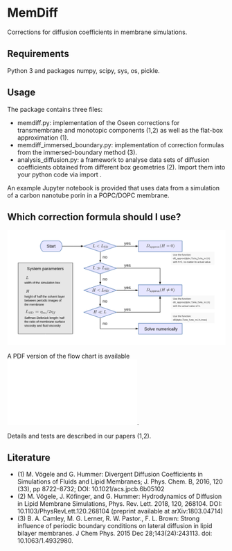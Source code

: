 # MemDiff
Corrections for diffusion coefficients in membrane simulations.

## Requirements
Python 3 and packages numpy, scipy, sys, os, pickle. 

## Usage
The package contains three files:
 - memdiff.py: implementation of the Oseen corrections for transmembrane and monotopic components (1,2) as well as the flat-box approximation (1).
 - memdiff_immersed_boundary.py: implementation of correction formulas from the immersed-boundary method (3).
 - analysis_diffusion.py: a framework to analyse data sets of diffusion coefficients obtained from different box geometries (2).
Import them into your python code via import <name>.

An example Jupyter notebook is provided that uses data from a simulation of a carbon nanotube porin in a POPC/DOPC membrane.

## Which correction formula should I use?

![flow chart](membrane-diffusion-flowchart.png)

A PDF version of the flow chart is available ![here](membrane-diffusion-flowchart.pdf).

Details and tests are described in our papers (1,2).

## Literature
 - (1) M. Vögele and G. Hummer: Divergent Diffusion Coefficients in Simulations of Fluids and Lipid Membranes; J. Phys. Chem. B, 2016, 120 (33), pp 8722–8732; DOI: 10.1021/acs.jpcb.6b05102
 - (2) M. Vögele, J. Köfinger, and G. Hummer: Hydrodynamics of Diffusion in Lipid Membrane Simulations, Phys. Rev. Lett. 2018, 120, 268104. DOI: 10.1103/PhysRevLett.120.268104 (preprint available at arXiv:1803.04714)
 - (3) B. A. Camley, M. G. Lerner, R. W. Pastor., F. L. Brown: Strong influence of periodic boundary conditions on lateral diffusion in lipid bilayer membranes. J Chem Phys. 2015 Dec 28;143(24):243113. doi: 10.1063/1.4932980.
